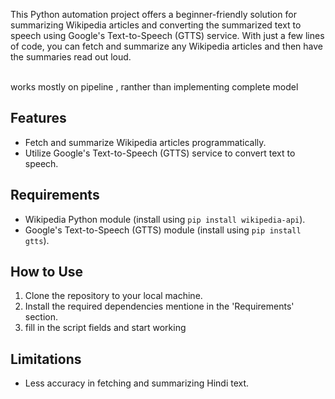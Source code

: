 
This Python automation project offers a beginner-friendly solution for summarizing Wikipedia articles and converting the summarized text to speech using Google's Text-to-Speech (GTTS) service. With just a few lines of code, you can fetch and summarize any Wikipedia articles and then have the summaries read out loud.

<br>
works mostly on pipeline , ranther than implementing complete model 



## Features
- Fetch and summarize Wikipedia articles programmatically.
- Utilize Google's Text-to-Speech (GTTS) service to convert text to speech.

## Requirements
- Wikipedia Python module (install using `pip install wikipedia-api`).
- Google's Text-to-Speech (GTTS) module (install using `pip install gtts`).

## How to Use
1. Clone the repository to your local machine.
2. Install the required dependencies mentione in the 'Requirements' section.
3. fill in the script fields and start working 
## Limitations

- Less accuracy in fetching and summarizing Hindi text.
